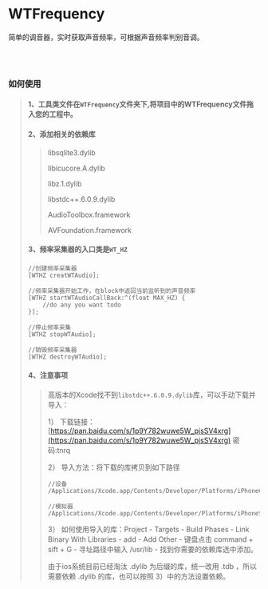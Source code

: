 # WTFrequency
简单的调音器，实时获取声音频率，可根据声音频率判别音调。

<br>
<br>

### 如何使用

> #### 1、工具类文件在`WTFrequency`文件夹下,将项目中的WTFrequency文件拖入您的工程中。
>
> #### 2、添加相关的依赖库
> 
>> libsqlite3.dylib
>> 
>> libicucore.A.dylib
>> 
>> libz.1.dylib
>> 
>> libstdc++.6.0.9.dylib
>> 
>> AudioToolbox.framework
>> 
>> AVFoundation.framework
>> 
>
> #### 3、频率采集器的入口类是`WT_HZ`
> 
> ```
> //创建频率采集器
> [WTHZ creatWTAudio];
> 
> //频率采集器开始工作，在block中返回当前监听到的声音频率
> [WTHZ startWTAudioCallBack:^(float MAX_HZ) {
>     //do any you want todo
> }];
> 
> //停止频率采集
> [WTHZ stopWTAudio];
> 
> //销毁频率采集器
> [WTHZ destroyWTAudio];
> 
> ```
> 
> #### 4、注意事项
>> 
>> 高版本的Xcode找不到`libstdc++.6.0.9.dylib`库，可以手动下载并导入：
>> 
>> 1） 下载链接：[https://pan.baidu.com/s/1p9Y782wuwe5W_pjsSV4xrg](https://pan.baidu.com/s/1p9Y782wuwe5W_pjsSV4xrg) 密码:tnrq
>> 
>> 2） 导入方法：将下载的库拷贝到如下路径
>> 
>> ```
>> //设备
>> /Applications/Xcode.app/Contents/Developer/Platforms/iPhoneOS.platform/Developer/SDKs/iPhoneOS.sdk/usr/lib/
>> 
>> //模拟器
>> /Applications/Xcode.app/Contents/Developer/Platforms/iPhoneSimulator.platform/Developer/SDKs/iPhoneSimulator.sdk/usr/lib/
>> ```
>> 
>> 3） 如何使用导入的库：Project - Targets - Build Phases - Link Binary With Libraries - add - Add Other - 键盘点击 command + sift + G - 寻址路径中输入 /usr/lib - 找到你需要的依赖库选中添加。
>> 
>> 由于ios系统目前已经淘汰 .dylib 为后缀的库，统一改用 .tdb ，所以需要依赖 .dylib 的库，也可以按照 3）中的方法设置依赖。